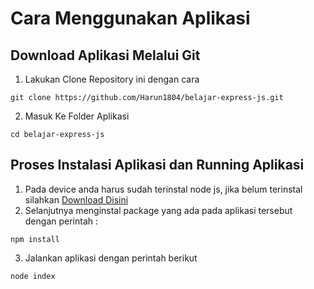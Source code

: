 # Cara Menggunakan Aplikasi

## Download Aplikasi Melalui Git
1. Lakukan Clone Repository ini dengan cara

```
git clone https://github.com/Harun1804/belajar-express-js.git
```

2. Masuk Ke Folder Aplikasi

```
cd belajar-express-js
```

## Proses Instalasi Aplikasi dan Running Aplikasi
1. Pada device anda harus sudah terinstal node js, jika belum terinstal silahkan [Download Disini](https://nodejs.org/en/download/)
2. Selanjutnya menginstal package yang ada pada aplikasi tersebut dengan perintah :

```
npm install
```

3. Jalankan aplikasi dengan perintah berikut

```
node index
```
